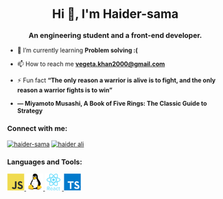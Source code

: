 <h1 align="center">Hi 👋, I'm Haider-sama</h1>
<h3 align="center">An engineering student and a front-end developer.</h3>

- 🌱 I’m currently learning **Problem solving :(**

- 📫 How to reach me **vegeta.khan2000@gmail.com**

- ⚡ Fun fact **“The only reason a warrior is alive is to fight, and the only reason a warrior fights is to win”**
- **― Miyamoto Musashi, A Book of Five Rings: The Classic Guide to Strategy**

<h3 align="left">Connect with me:</h3>
<p align="left">
<a href="https://www.youtube.com/channel/UCa0eMbQadzDa9fdyxgPjPHg" target="blank"><img align="center" src="https://raw.githubusercontent.com/rahuldkjain/github-profile-readme-generator/master/src/images/icons/Social/youtube.svg" alt="haider-sama" height="30" width="40" /></a>
<a href="https://leetcode.com/haider-sama/" target="blank"><img align="center" src="https://raw.githubusercontent.com/rahuldkjain/github-profile-readme-generator/master/src/images/icons/Social/leet-code.svg" alt="haider ali" height="30" width="40" /></a>
</p>

<h3 align="left">Languages and Tools:</h3>
<p align="left"> <a href="https://developer.mozilla.org/en-US/docs/Web/JavaScript" target="_blank" rel="noreferrer"> <img src="https://raw.githubusercontent.com/devicons/devicon/master/icons/javascript/javascript-original.svg" alt="javascript" width="40" height="40"/> </a> <a href="https://www.linux.org/" target="_blank" rel="noreferrer"> <img src="https://raw.githubusercontent.com/devicons/devicon/master/icons/linux/linux-original.svg" alt="linux" width="40" height="40"/> </a> <a href="https://reactjs.org/" target="_blank" rel="noreferrer"> <img src="https://raw.githubusercontent.com/devicons/devicon/master/icons/react/react-original-wordmark.svg" alt="react" width="40" height="40"/> </a> <a href="https://www.typescriptlang.org/" target="_blank" rel="noreferrer"> <img src="https://raw.githubusercontent.com/devicons/devicon/master/icons/typescript/typescript-original.svg" alt="typescript" width="40" height="40"/> </a> </p>
